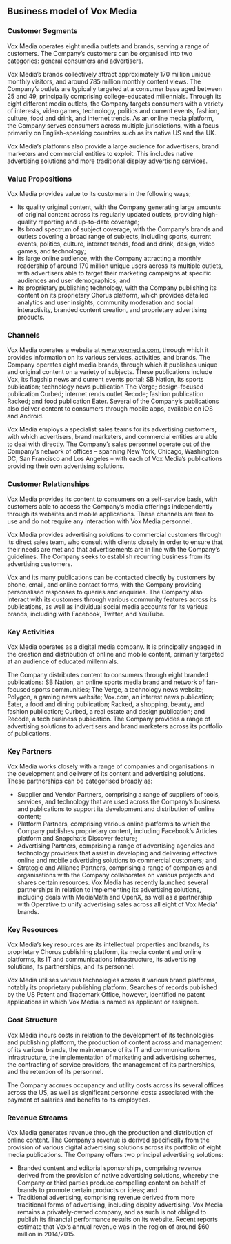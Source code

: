 Business model of Vox Media
---------------------------

 ### Customer Segments

 Vox Media operates eight media outlets and brands, serving a range of customers. The Company’s customers can be organised into two categories: general consumers and advertisers.

 Vox Media’s brands collectively attract approximately 170 million unique monthly visitors, and around 785 million monthly content views. The Company’s outlets are typically targeted at a consumer base aged between 25 and 49, principally comprising college-educated millennials. Through its eight different media outlets, the Company targets consumers with a variety of interests, video games, technology, politics and current events, fashion, culture, food and drink, and internet trends. As an online media platform, the Company serves consumers across multiple jurisdictions, with a focus primarily on English-speaking countries such as its native US and the UK.

 Vox Media’s platforms also provide a large audience for advertisers, brand marketers and commercial entities to exploit. This includes native advertising solutions and more traditional display advertising services.

 ### Value Propositions

 Vox Media provides value to its customers in the following ways;

  * Its quality original content, with the Company generating large amounts of original content across its regularly updated outlets, providing high-quality reporting and up-to-date coverage;
 * Its broad spectrum of subject coverage, with the Company’s brands and outlets covering a broad range of subjects, including sports, current events, politics, culture, internet trends, food and drink, design, video games, and technology;
 * Its large online audience, with the Company attracting a monthly readership of around 170 million unique users across its multiple outlets, with advertisers able to target their marketing campaigns at specific audiences and user demographics; and
 * Its proprietary publishing technology, with the Company publishing its content on its proprietary Chorus platform, which provides detailed analytics and user insights, community moderation and social interactivity, branded content creation, and proprietary advertising products.
  ### Channels

 Vox Media operates a website at www.voxmedia.com, through which it provides information on its various services, activities, and brands. The Company operates eight media brands, through which it publishes unique and original content on a variety of subjects. These publications include Vox, its flagship news and current events portal; SB Nation, its sports publication; technology news publication The Verge; design-focused publication Curbed; internet rends outlet Recode; fashion publication Racked; and food publication Eater. Several of the Company’s publications also deliver content to consumers through mobile apps, available on iOS and Android.

 Vox Media employs a specialist sales teams for its advertising customers, with which advertisers, brand marketers, and commercial entities are able to deal with directly. The Company’s sales personnel operate out of the Company’s network of offices – spanning New York, Chicago, Washington DC, San Francisco and Los Angeles – with each of Vox Media’s publications providing their own advertising solutions.

 ### Customer Relationships

 Vox Media provides its content to consumers on a self-service basis, with customers able to access the Company’s media offerings independently through its websites and mobile applications. These channels are free to use and do not require any interaction with Vox Media personnel.

 Vox Media provides advertising solutions to commercial customers through its direct sales team, who consult with clients closely in order to ensure that their needs are met and that advertisements are in line with the Company’s guidelines. The Company seeks to establish recurring business from its advertising customers.

 Vox and its many publications can be contacted directly by customers by phone, email, and online contact forms, with the Company providing personalised responses to queries and enquiries. The Company also interact with its customers through various community features across its publications, as well as individual social media accounts for its various brands, including with Facebook, Twitter, and YouTube.

 ### Key Activities

 Vox Media operates as a digital media company. It is principally engaged in the creation and distribution of online and mobile content, primarily targeted at an audience of educated millennials.

 The Company distributes content to consumers through eight branded publications: SB Nation, an online sports media brand and network of fan-focused sports communities; The Verge, a technology news website; Polygon, a gaming news website; Vox.com, an interest news publication; Eater, a food and dining publication; Racked, a shopping, beauty, and fashion publication; Curbed, a real estate and design publication; and Recode, a tech business publication. The Company provides a range of advertising solutions to advertisers and brand marketers across its portfolio of publications.

 ### Key Partners

 Vox Media works closely with a range of companies and organisations in the development and delivery of its content and advertising solutions. These partnerships can be categorised broadly as:

  * Supplier and Vendor Partners, comprising a range of suppliers of tools, services, and technology that are used across the Company’s business and publications to support its development and distribution of online content;
 * Platform Partners, comprising various online platform’s to which the Company publishes proprietary content, including Facebook’s Articles platform and Snapchat’s Discover feature;
 * Advertising Partners, comprising a range of advertising agencies and technology providers that assist in developing and delivering effective online and mobile advertising solutions to commercial customers; and
 * Strategic and Alliance Partners, comprising a range of companies and organisations with the Company collaborates on various projects and shares certain resources.
  Vox Media has recently launched several partnerships in relation to implementing its advertising solutions, including deals with MediaMath and OpenX, as well as a partnership with Operative to unify advertising sales across all eight of Vox Media’ brands.

 ### Key Resources

 Vox Media’s key resources are its intellectual properties and brands, its proprietary Chorus publishing platform, its media content and online platforms, its IT and communications infrastructure, its advertising solutions, its partnerships, and its personnel.

 Vox Media utilises various technologies across it various brand platforms, notably its proprietary publishing platform. Searches of records published by the US Patent and Trademark Office, however, identified no patent applications in which Vox Media is named as applicant or assignee.

 ### Cost Structure

 Vox Media incurs costs in relation to the development of its technologies and publishing platform, the production of content across and management of its various brands, the maintenance of its IT and communications infrastructure, the implementation of marketing and advertising schemes, the contracting of service providers, the management of its partnerships, and the retention of its personnel.

 The Company accrues occupancy and utility costs across its several offices across the US, as well as significant personnel costs associated with the payment of salaries and benefits to its employees.

 ### Revenue Streams

 Vox Media generates revenue through the production and distribution of online content. The Company’s revenue is derived specifically from the provision of various digital advertising solutions across its portfolio of eight media publications. The Company offers two principal advertising solutions:

  * Branded content and editorial sponsorships, comprising revenue derived from the provision of native advertising solutions, whereby the Company or third parties produce compelling content on behalf of brands to promote certain products or ideas; and
 * Traditional advertising, comprising revenue derived from more traditional forms of advertising, including display advertising.
  Vox Media remains a privately-owned company, and as such is not obliged to publish its financial performance results on its website. Recent reports estimate that Vox’s annual revenue was in the region of around $60 million in 2014/2015.